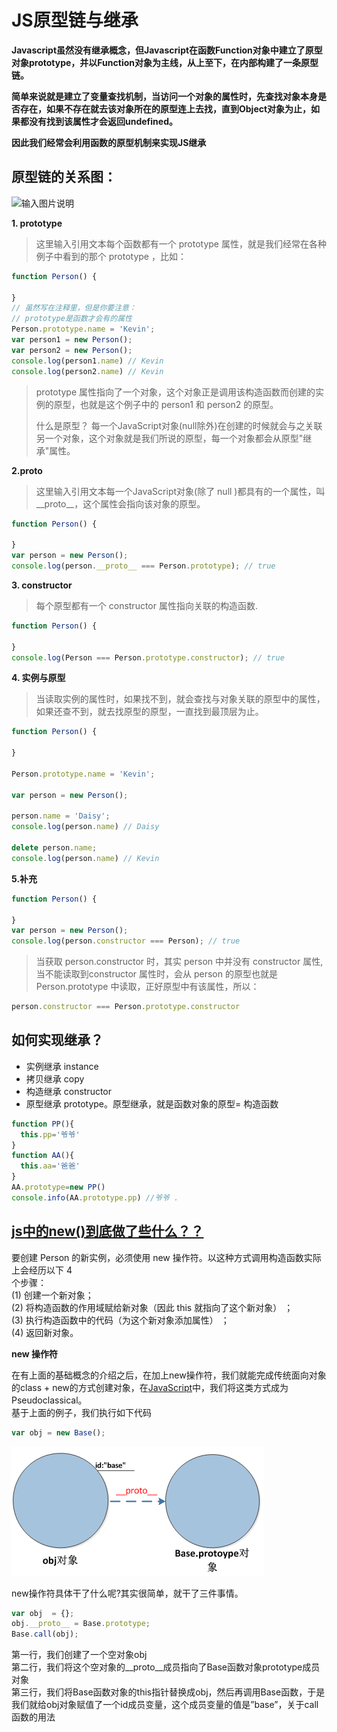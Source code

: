 # JS原型链与继承

**Javascript虽然没有继承概念，但Javascript在函数Function对象中建立了原型对象prototype，并以Function对象为主线，从上至下，在内部构建了一条原型链。**

**简单来说就是建立了变量查找机制，当访问一个对象的属性时，先查找对象本身是否存在，如果不存在就去该对象所在的原型连上去找，直到Object对象为止，如果都没有找到该属性才会返回undefined。**

**因此我们经常会利用函数的原型机制来实现JS继承**

## 原型链的关系图：

![&#x8F93;&#x5165;&#x56FE;&#x7247;&#x8BF4;&#x660E;](https://images.gitee.com/uploads/images/2018/1130/192415_8e30712f_1422543.png)

**1. prototype**

> 这里输入引用文本每个函数都有一个 prototype 属性，就是我们经常在各种例子中看到的那个 prototype ，比如：

```javascript
function Person() {

}
// 虽然写在注释里，但是你要注意：
// prototype是函数才会有的属性
Person.prototype.name = 'Kevin';
var person1 = new Person();
var person2 = new Person();
console.log(person1.name) // Kevin
console.log(person2.name) // Kevin
```

> prototype 属性指向了一个对象，这个对象正是调用该构造函数而创建的实例的原型，也就是这个例子中的 person1 和 person2 的原型。
>
> 什么是原型？ 每一个JavaScript对象\(null除外\)在创建的时候就会与之关联另一个对象，这个对象就是我们所说的原型，每一个对象都会从原型"继承"属性。

**2.proto**

> 这里输入引用文本每一个JavaScript对象\(除了 null \)都具有的一个属性，叫\_\_proto\_\_，这个属性会指向该对象的原型。

```javascript
function Person() {

}
var person = new Person();
console.log(person.__proto__ === Person.prototype); // true
```

**3. constructor**

> 每个原型都有一个 constructor 属性指向关联的构造函数.

```javascript
function Person() {

}
console.log(Person === Person.prototype.constructor); // true
```

**4. 实例与原型**

> 当读取实例的属性时，如果找不到，就会查找与对象关联的原型中的属性，如果还查不到，就去找原型的原型，一直找到最顶层为止。

```javascript
function Person() {

}

Person.prototype.name = 'Kevin';

var person = new Person();

person.name = 'Daisy';
console.log(person.name) // Daisy

delete person.name;
console.log(person.name) // Kevin
```

**5.补充**

```javascript
function Person() {

}
var person = new Person();
console.log(person.constructor === Person); // true
```

> 当获取 person.constructor 时，其实 person 中并没有 constructor 属性,当不能读取到constructor 属性时，会从 person 的原型也就是 Person.prototype 中读取，正好原型中有该属性，所以：

```javascript
person.constructor === Person.prototype.constructor
```

## 如何实现继承？

* 实例继承 instance
* 拷贝继承 copy
* 构造继承 constructor
* 原型继承 prototype。原型继承，就是函数对象的原型= 构造函数

```javascript
function PP(){
  this.pp='爷爷'
}
function AA(){
  this.aa='爸爸'
}
AA.prototype=new PP()
console.info(AA.prototype.pp) //爷爷 .
```

## [js中的new\(\)到底做了些什么？？](https://www.cnblogs.com/faith3/p/6209741.html)

要创建 Person 的新实例，必须使用 new 操作符。以这种方式调用构造函数实际上会经历以下 4  
个步骤：  
\(1\) 创建一个新对象；  
\(2\) 将构造函数的作用域赋给新对象（因此 this 就指向了这个新对象） ；  
\(3\) 执行构造函数中的代码（为这个新对象添加属性） ；  
\(4\) 返回新对象。

**new 操作符**

在有上面的基础概念的介绍之后，在加上new操作符，我们就能完成传统面向对象的class + new的方式创建对象，在[JavaScript](http://lib.csdn.net/base/javascript)中，我们将这类方式成为Pseudoclassical。  
基于上面的例子，我们执行如下代码

```javascript
var obj = new Base();
```

![](../.gitbook/assets/image.png)

new操作符具体干了什么呢?其实很简单，就干了三件事情。

```javascript
var obj  = {};
obj.__proto__ = Base.prototype;
Base.call(obj);
```

第一行，我们创建了一个空对象obj  
第二行，我们将这个空对象的\_\_proto\_\_成员指向了Base函数对象prototype成员对象  
第三行，我们将Base函数对象的this指针替换成obj，然后再调用Base函数，于是我们就给obj对象赋值了一个id成员变量，这个成员变量的值是”base”，关于call函数的用法

